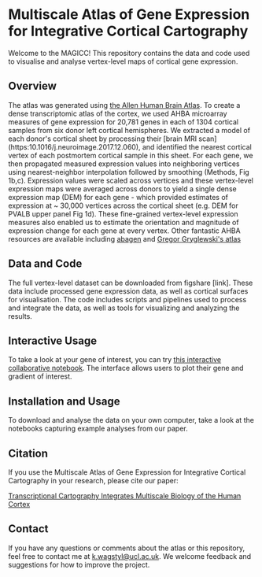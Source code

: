# Multiscale Atlas of Gene Expression for Integrative Cortical Cartography

Welcome to the MAGICC! This repository contains the data and code used to visualise and analyse vertex-level maps of cortical gene expression.

## Overview
The atlas was generated using [the Allen Human Brain Atlas](https://human.brain-map.org/). To create a dense transcriptomic atlas of the cortex, we used AHBA microarray measures of gene expression for 20,781 genes in each of 1304 cortical samples from six donor left cortical hemispheres. We extracted a model of each donor's cortical sheet by processing their [brain MRI scan] (https:10.1016/j.neuroimage.2017.12.060), and identified the nearest cortical vertex of each postmortem cortical sample in this sheet. For each gene, we then propagated measured expression values into neighboring vertices using nearest-neighbor interpolation followed by smoothing (Methods, Fig 1b,c). Expression values were scaled across vertices and these vertex-level expression maps were averaged across donors to yield a single dense expression map (DEM) for each gene - which provided estimates of expression at ~ 30,000 vertices across the cortical sheet (e.g. DEM for PVALB upper panel Fig 1d). These fine-grained vertex-level expression measures also enabled us to estimate the orientation and magnitude of expression change for each gene at every vertex.
Other fantastic AHBA resources are available including [abagen](https://abagen.readthedocs.io/en/stable/) and [Gregor Gryglewski's atlas](http://www.meduniwien.ac.at/neuroimaging/mRNA.html)

## Data and Code
The full vertex-level dataset can be downloaded from figshare [link]. These data include processed gene expression data, as well as cortical surfaces for visualisation. The code includes scripts and pipelines used to process and integrate the data, as well as tools for visualizing and analyzing the results.

## Interactive Usage
To take a look at your gene of interest, you can try [this interactive collaborative notebook](https://colab.research.google.com/github/kwagstyl/MAGICC/blob/main/notebooks/gene2map.ipynb). The interface allows users to plot their gene and gradient of interest.

## Installation and Usage
To download and analyse the data on your own computer, take a look at the notebooks capturing example analyses from our paper.


## Citation
If you use the Multiscale Atlas of Gene Expression for Integrative Cortical Cartography in your research, please cite our paper:

[Transcriptional Cartography Integrates Multiscale Biology of the Human Cortex](https://www.biorxiv.org/content/10.1101/2022.06.13.495984v2)

## Contact
If you have any questions or comments about the atlas or this repository, feel free to contact me at k.wagstyl@ucl.ac.uk. We welcome feedback and suggestions for how to improve the project.
